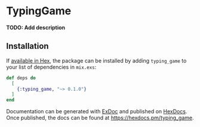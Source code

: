 # TypingGame

**TODO: Add description**

## Installation

If [available in Hex](https://hex.pm/docs/publish), the package can be installed
by adding `typing_game` to your list of dependencies in `mix.exs`:

```elixir
def deps do
  [
    {:typing_game, "~> 0.1.0"}
  ]
end
```

Documentation can be generated with [ExDoc](https://github.com/elixir-lang/ex_doc)
and published on [HexDocs](https://hexdocs.pm). Once published, the docs can
be found at <https://hexdocs.pm/typing_game>.

